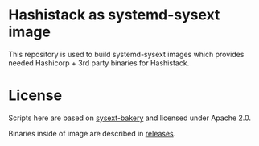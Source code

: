 # Hashistack as systemd-sysext image
This repository is used to build systemd-sysext images which provides needed Hashicorp + 3rd party binaries for Hashistack.

# License
Scripts here are based on [sysext-bakery](https://github.com/flatcar/sysext-bakery) and licensed under Apache 2.0.

Binaries inside of image are described in [releases](https://github.com/hashistack4u/sysext/releases).
